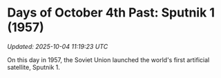 # Days of October 4th Past: Sputnik 1 (1957)

_Updated: 2025-10-04 11:19:23 UTC_

On this day in 1957, the Soviet Union launched the world's first artificial satellite, Sputnik 1.

